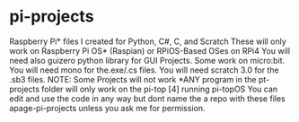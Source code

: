 # pi-projects
Raspberry Pi* files I created for Python, C#, C, and Scratch
These will only work on Raspberry Pi OS* (Raspian) or RPiOS-Based OSes on RPi4
You will need also guizero python library for GUI Projects. Some work on micro:bit. You will need mono for the.exe/.cs files. You will need scratch 3.0 for the .sb3 files.
NOTE: Some Projects will not work
*ANY program in the pt-projects folder will only work on the pi-top [4] running pi-topOS
You can edit and use the code in any way but dont name the a repo with these files apage-pi-projects unless you ask me for permission.
